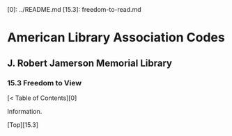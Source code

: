 <head>
	<link rel="stylesheet" type="text/css" href="../main.css">
</head>
[0]: ../README.md
[15.3]: freedom-to-read.md

# American Library Association Codes
## J. Robert Jamerson Memorial Library
### 15.3 Freedom to View
[< Table of Contents][0]

Information.

[Top][15.3]
